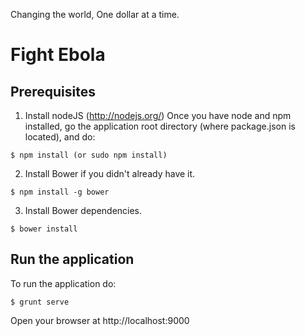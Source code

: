 
Changing the world, One dollar at a time.
# Fight Ebola

## Prerequisites
 1. Install nodeJS (http://nodejs.org/)
Once you have node and npm installed, go the application root directory (where package.json is located), and do:
```
$ npm install (or sudo npm install)
```
2. Install Bower if you didn't already have it.
```
$ npm install -g bower
```
3. Install Bower dependencies.
```
$ bower install
```

## Run the application
To run the application do:
```
$ grunt serve
```
Open your browser at http://localhost:9000

